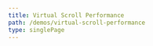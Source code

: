```yaml
---
title: Virtual Scroll Performance
path: /demos/virtual-scroll-performance
type: singlePage
---
```

<div pbl-example-view="pbl-virtual-scroll-performance-demo-example" exampleStyle="flow" style="height: 100%"></div>
